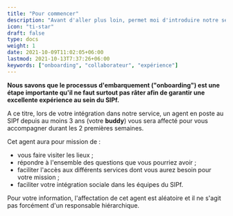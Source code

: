 ```yaml
---
title: "Pour commencer"
description: "Avant d'aller plus loin, permet moi d'introduire notre service."
icon: "ti-star"
draft: false
type: docs
weight: 1
date: 2021-10-09T11:02:05+06:00
lastmod: 2021-10-13T7:37:26+06:00
keywords: ["onboarding", "collaborateur", "expérience"]
---
```

**Nous savons que le processus d'embarquement ("onboarding") est une étape importante qu'il ne faut surtout pas râter afin de garantir une excellente expérience au sein du SIPf.**

A ce titre, lors de votre intégration dans notre service, un agent en poste au SIPf depuis au moins 3 ans (votre **buddy**) vous sera affecté pour vous accompagner durant les 2 premières semaines.

Cet agent aura pour mission de :

- vous faire visiter les lieux ;
- répondre à l'ensemble des questions que vous pourriez avoir ;
- faciliter l'accès aux différents services dont vous aurez besoin pour votre mission ;
- faciliter votre intégration sociale dans les équipes du SIPf.

Pour votre information, l'affectation de cet agent est aléatoire et il ne s'agit pas forcément d'un responsable hiérarchique.